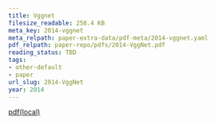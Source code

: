 ```yaml
---
title: Vggnet
filesize_readable: 258.4 KB
meta_key: 2014-vggnet
meta_relpath: paper-extra-data/pdf-meta/2014-vggnet.yaml
pdf_relpath: paper-repo/pdfs/2014-VggNet.pdf
reading_status: TBD
tags:
- other-default
- paper
url_slug: 2014-VggNet
year: 2014
---
```


[pdf(local)](../../paper-repo/pdfs/2014-VggNet.pdf)
